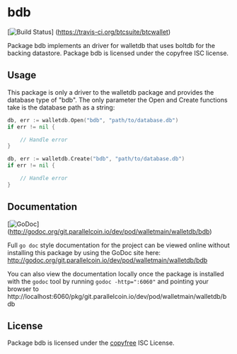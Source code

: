 bdb
===

[![Build Status](https://travis-ci.org/btcsuite/btcwallet.png?branch=master)]
(https://travis-ci.org/btcsuite/btcwallet)

Package bdb implements an driver for walletdb that uses boltdb for the backing
datastore.  Package bdb is licensed under the copyfree ISC license.

## Usage

This package is only a driver to the walletdb package and provides the database
type of "bdb".  The only parameter the Open and Create functions take is the
database path as a string:

```Go
db, err := walletdb.Open("bdb", "path/to/database.db")
if err != nil {

	// Handle error
}
```

```Go
db, err := walletdb.Create("bdb", "path/to/database.db")
if err != nil {

	// Handle error
}
```

## Documentation

[![GoDoc](https://godoc.org/git.parallelcoin.io/dev/pod/walletmain/walletdb/bdb?status.png)]
(http://godoc.org/git.parallelcoin.io/dev/pod/walletmain/walletdb/bdb)

Full `go doc` style documentation for the project can be viewed online without
installing this package by using the GoDoc site here:
http://godoc.org/git.parallelcoin.io/dev/pod/walletmain/walletdb/bdb

You can also view the documentation locally once the package is installed with
the `godoc` tool by running `godoc -http=":6060"` and pointing your browser to
http://localhost:6060/pkg/git.parallelcoin.io/dev/pod/walletmain/walletdb/bdb

## License

Package bdb is licensed under the [copyfree](http://copyfree.org) ISC
License.
